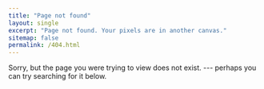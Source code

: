 ```yaml
---
title: "Page not found"
layout: single
excerpt: "Page not found. Your pixels are in another canvas."
sitemap: false
permalink: /404.html
---
```


Sorry, but the page you were trying to view does not exist. --- perhaps you can try searching for it below.

<script type="text/javascript">
  var GOOG_FIXURL_LANG = 'en';
  var GOOG_FIXURL_SITE = '{{ site.url }}'
</script>
<script type="text/javascript"
  src="//linkhelp.clients.google.com/tbproxy/lh/wm/fixurl.js">
</script>
